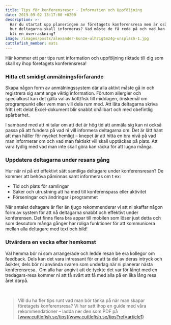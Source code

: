 ```yaml
---
title: Tips för konferensresor - Information och Uppföljning
date: 2019-09-02 13:17:00 +0200
description: >-
  Har du startat upp planeringen av företagets konferensresa men är osäker på
  hur deltagarna skall informeras? Vad måste de få reda på och vad kan du låta
  bli en överraskning?
image: /images/posts/alexander-kunze-ulh71gtmz4g-unsplash-1.jpg
cuttlefish_member: mats
---
```


H&auml;r kommer ett par tips runt information och uppföljning riktade till dig som skall sy ihop företagets konferensresa\!

### Hitta ett smidigt anm&auml;lningsförfarande

Skapa n&aring;gon form av anm&auml;lningssystem d&auml;r alla aktivt m&aring;ste g&aring; in och registrera sig samt ange viktig information. Förutom allergier och specialkost kan det g&auml;lla val av kött/fisk till middagen, önskem&aring;l om programpunkt eller vem man vill dela rum med. Att l&aring;ta deltagarna skriva fritt i ett delat Excel-dokument blir snabbt oh&aring;llbart och med obefintlig sp&aring;rbarhet.

I samband med att ni talar om att det &auml;r hög tid att anm&auml;la sig kan ni ocks&aring; passa p&aring; att fundera p&aring; vad ni vill informera deltagarna om. Det &auml;r l&auml;tt h&auml;nt att man h&aring;ller för mycket hemligt – knepet &auml;r att hitta en bra niv&aring; p&aring; vad man informerar om och vad man faktiskt vill skall uppt&auml;ckas p&aring; plats. Att vara tydlig med vad man inte skall göra kan r&auml;cka för att lugna m&aring;nga.

### Uppdatera deltagarna under resans g&aring;ng

Hur n&aring;r ni p&aring; ett effektivt s&auml;tt samtliga deltagare under konferensresan? De kommer att behöva p&aring;minnas samt informeras om t ex:

* Tid och plats för samlingar
* Saker och utrustning att ha med till konferenspass eller aktivitet
* Förseningar och &auml;ndringar i programmet

N&auml;r antalet deltagare &auml;r fler &auml;n tjugo rekommenderar vi att ni skaffar n&aring;gon form av system för att n&aring; deltagarna snabbt och effektivt under konferensen. Det finns flera bra appar till mobilen som löser just detta och som dessutom m&aring;nga g&aring;nger har roliga funktioner för att kommunicera mellan alla deltagare med text och bild\!

### Utv&auml;rdera en vecka efter hemkomst

V&auml;l hemma bör ni som arrangerade och ledde resan be era kollegor om feedback. Dels kan det vara intressant för er att ta del av deras intryck och &aring;sikter, dels bör ni anv&auml;nda svaren som underlag n&auml;r ni planerar n&auml;sta konferensresa. &nbsp;Om alla har angivit att de tyckte det var för l&aring;ngt med en tredagars-resa kommer ni att f&aring; sv&aring;rt att f&aring; med alla p&aring; en lika l&aring;ng resa &aring;ret d&auml;rp&aring;.

&nbsp;

> Vill du ha fler tips runt vad man bör t&auml;nka p&aring; n&auml;r man skapar företagets konferensresa? Vi har satt ihop en guide med v&aring;ra rekommendationer – ladda ner den som PDF p&aring; [www.cuttlefish.se/tips](www.cuttlefish.se/tips?ref=article1)